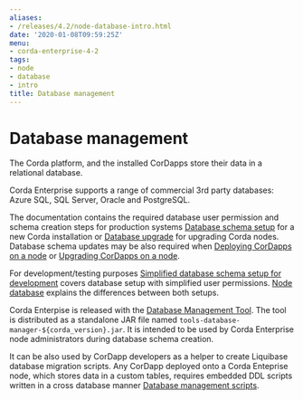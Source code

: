 ```yaml
---
aliases:
- /releases/4.2/node-database-intro.html
date: '2020-01-08T09:59:25Z'
menu:
- corda-enterprise-4-2
tags:
- node
- database
- intro
title: Database management
---
```



# Database management

The Corda platform, and the installed CorDapps store their data in a relational database.

Corda Enterprise supports a range of commercial 3rd party databases: Azure SQL, SQL Server, Oracle and PostgreSQL.

The documentation contains the required database user permission and schema creation steps
for production systems [Database schema setup](node-database-admin.md) for a new Corda installation
or [Database upgrade](operating/cm-upgrading-node.md#node-upgrade-notes-update-database-ref) for upgrading Corda nodes.
Database schema updates may be also required when [Deploying CorDapps on a node](node-operations-cordapp-deployment.md)
or [Upgrading CorDapps on a node](node-operations-upgrade-cordapps.md).

For development/testing purposes [Simplified database schema setup for development](node-database-developer.md) covers database setup with simplified user permissions.
[Node database](node-database.md) explains the differences between both setups.

Corda Enterpise is released with the [Database Management Tool](node-database.md#database-management-tool-ref).
The tool is distributed as a standalone JAR file named `tools-database-manager-${corda_version}.jar`.
It is intended to be used by Corda Enterprise node administrators during database schema creation.

It can be also used by CorDapp developers as a helper to create Liquibase database migration scripts.
Any CorDapp deployed onto a Corda Enteprise node, which stores data in a custom tables,
requires embedded DDL scripts written in a cross database manner [Database management scripts](database-management.md).

